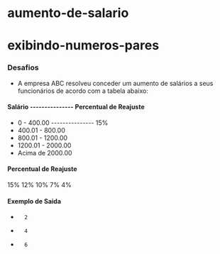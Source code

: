 # aumento-de-salario

# exibindo-numeros-pares

### Desafios 
- A empresa ABC resolveu conceder um aumento de salários a seus funcionários de acordo com a tabela abaixo:
#### Salário  ---------------  Percentual de Reajuste
- 0 - 400.00  ---------------   15%
- 400.01 - 800.00
- 800.01 - 1200.00
- 1200.01 - 2000.00
- Acima de 2000.00
#### Percentual de Reajuste
15%
12%
10%
7%
4%            
#### Exemplo de Saida                                
-       2                                       
-       4
-       6
